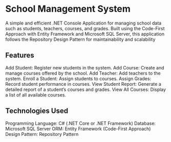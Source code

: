 <h1>﻿School Management System</h1>

A simple and efficient .NET Console Application for managing school data such as 
students, teachers, courses, and grades. Built using the Code-First Approach
with Entity Framework and Microsoft SQL Server, this application follows
the Repository Design Pattern for maintainability and scalability

<h2>Features</h2>

Add Student: Register new students in the system.
Add Course: Create and manage courses offered by the school.
Add Teacher: Add teachers to the system.
Enroll a Student: Assign students to courses.
Assign Grades: Record student performance in courses.
View Student Report: Generate a detailed report of a student’s courses and grades.
View All Courses: Display a list of all available courses.

<h2>Technologies Used</h2>

Programming Language: C# (.NET Core or .NET Framework)
Database: Microsoft SQL Server
ORM: Entity Framework (Code-First Approach)
Design Pattern: Repository Pattern
